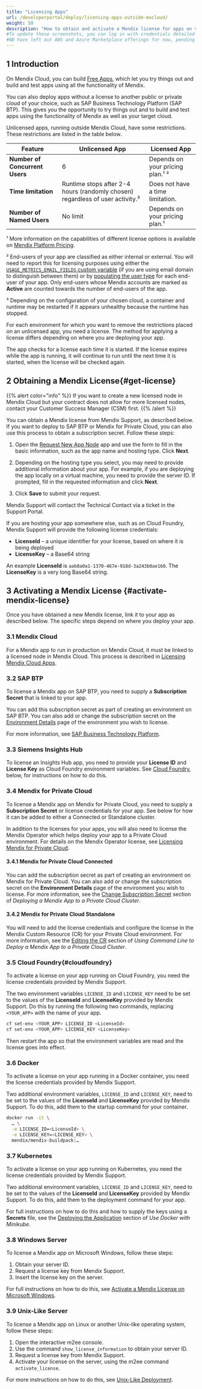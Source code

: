 ```yaml
---
title: "Licensing Apps"
url: /developerportal/deploy/licensing-apps-outside-mxcloud/
weight: 50
description: "How to obtain and activate a Mendix license for apps on various clouds"
#To update these screenshots, you can log in with credentials detailed in How to Update Screenshots Using Team Apps.
#NB have left out AWS and Azure Marketplace offerings for now, pending further research.
---
```


## 1 Introduction

On Mendix Cloud, you can build [Free Apps](/developerportal/deploy/mendix-cloud-deploy/#free-app), which let you try things out and build and test apps using all the functionality of Mendix.

You can also deploy apps without a license to another public or private cloud of your choice, such as SAP Business Technology Platform (SAP BTP). This gives you the opportunity to try things out and to build and test apps using the functionality of Mendix as well as your target cloud.

Unlicensed apps, running outside Mendix Cloud, have some restrictions. These restrictions are listed in the table below.

| Feature | Unlicensed App | Licensed App |
| --- | --- | --- |
| **Number of Concurrent Users** | 6 | Depends on your pricing plan.¹ ² |
| **Time limitation** | Runtime stops after 2-4 hours (randomly chosen) regardless of user activity.³ | Does not have a time limitation. |
| **Number of Named Users** | No limit | Depends on your pricing plan.¹ |

¹ More information on the capabilities of different license options is available on [Mendix Platform Pricing](https://www.mendix.com/pricing).

² End-users of your app are classified as either internal or external. You will need to report this for licensing purposes using either the [`USAGE_METRICS_EMAIL_FIELDS` custom variable](/developerportal/deploy/environments-details/#custom-environment-variables) (if you are using email domain to distinguish between them) or by [populating the user type](/howto/monitoring-troubleshooting/populate-user-type/) for each end-user of your app. Only end-users whose Mendix accounts are marked as **Active** are counted towards the number of end-users of the app.

³ Depending on the configuration of your chosen cloud, a container and runtime may be restarted if it appears unhealthy because the runtime has stopped.

For each environment for which you want to remove the restrictions placed on an unlicensed app, you need a license. The method for applying a license differs depending on where you are deploying your app.

The app checks for a license each time it is started. If the license expires while the app is running, it will continue to run until the next time it is started, when the license will be checked again.

## 2 Obtaining a Mendix License{#get-license}

{{% alert color="info" %}}
If you want to create a new licensed node in Mendix Cloud but your contract does not allow for more licensed nodes, contact your Customer Success Manager (CSM) first.
{{% /alert %}}

You can obtain a Mendix license from Mendix Support, as described below. If you want to deploy to SAP BTP or Mendix for Private Cloud, you can also use this process to obtain a subscription secret. Follow these steps:

1. Open the [Request New App Node](https://newnode.mendix.com/) app and use the form to fill in the basic information, such as the app name and hosting type. Click **Next**.

1. Depending on the hosting type you select, you may need to provide additional information about your app. For example, if you are deploying the app locally on a virtual machine, you need to provide the server ID. If prompted, fill in the requested information and click **Next**.

1. Click **Save** to submit your request.

Mendix Support will contact the Technical Contact via a ticket in the Support Portal.

If you are hosting your app somewhere else, such as on Cloud Foundry, Mendix Support will provide the following license credentials:

* **LicenseId** – a unique identifier for your license, based on where it is being deployed
* **LicenseKey** – a Base64 string

An example **LicenseId** is `aab8a0a1-1370-467e-918d-3a243b0ae160`. The **LicenseKey** is a very long Base64 string.

## 3 Activating a Mendix License {#activate-mendix-license}

Once you have obtained a new Mendix license, link it to your app as described below. The specific steps depend on where you deploy your app.

### 3.1 Mendix Cloud

For a Mendix app to run in production on Mendix Cloud, it must be linked to a licensed node in Mendix Cloud. This process is described in [Licensing Mendix Cloud Apps](/developerportal/deploy/licensing-apps/).

### 3.2 SAP BTP

To license a Mendix app on SAP BTP, you need to supply a **Subscription Secret** that is linked to your app.

You can add this subscription secret as part of creating an environment on SAP BTP. You can also add or change the subscription secret on the [Environment Details](/developerportal/deploy/environments-details/) page of the environment you wish to license.

For more information, see [SAP Business Technology Platform](/developerportal/deploy/sap-cloud-platform/).

### 3.3 Siemens Insights Hub

To license an Insights Hub app, you need to provide your **License ID** and **License Key** as Cloud Foundry environment variables. See [Cloud Foundry](#cloudfoundry), below, for instructions on how to do this.

### 3.4 Mendix for Private Cloud

To license a Mendix app on Mendix for Private Cloud, you need to supply a **Subscription Secret** or license credentials for your app. See below for how it can be added to either a Connected or Standalone cluster.

In addition to the licenses for your apps, you will also need to license the Mendix Operator which helps deploy your app to a Private Cloud environment. For details on the Mendix Operator license, see [Licensing Mendix for Private Cloud](/developerportal/deploy/private-cloud/#licensing).

#### 3.4.1 Mendix for Private Cloud Connected

You can add the subscription secret as part of creating an environment on Mendix for Private Cloud. You can also add or change the subscription secret on the **Environment Details** page of the environment you wish to license. For more information, see the [Change Subscription Secret](/developerportal/deploy/private-cloud-deploy/#license-mendix) section of *Deploying a Mendix App to a Private Cloud Cluster*.

#### 3.4.2 Mendix for Private Cloud Standalone

You will need to add the license credentials and configure the license in the Mendix Custom Resource (CR) for your Private Cloud environment. For more information, see the [Editing the CR](/developerportal/deploy/private-cloud-operator/#edit-cr) section of *Using Command Line to Deploy a Mendix App to a Private Cloud Cluster*.

### 3.5 Cloud Foundry{#cloudfoundry}

To activate a license on your app running on Cloud Foundry, you need the license credentials provided by Mendix Support.

The two environment variables `LICENSE_ID` and `LICENSE_KEY` need to be set to the values of the **LicenseId** and **LicenseKey** provided by Mendix Support. Do this by running the following two commands, replacing `<YOUR_APP>` with the name of your app.

```bash
cf set-env <YOUR_APP> LICENSE_ID <LicenseId>
cf set-env <YOUR_APP> LICENSE_KEY <LicenseKey>
```

Then restart the app so that the environment variables are read and the license goes into effect.

### 3.6 Docker

To activate a license on your app running in a Docker container, you need the license credentials provided by Mendix Support.

Two additional environment variables, `LICENSE_ID` and `LICENSE_KEY`, need to be set to the values of the **LicenseId** and **LicenseKey** provided by Mendix Support. To do this, add them to the startup command for your container.

```bash
docker run -it \
  … \
  -e LICENSE_ID=<LicenseId> \
  -e LICENSE_KEY=<LICENSE_KEY> \
  mendix/mendix-buildpack:…
```

### 3.7 Kubernetes

To activate a license on your app running on Kubernetes, you need the license credentials provided by Mendix Support.

Two additional environment variables, `LICENSE_ID` and `LICENSE_KEY`, need to be set to the values of the **LicenseId** and **LicenseKey** provided by Mendix Support. To do this, add them to the deployment command for your app.

For full instructions on how to do this and how to supply the keys using a **Secrets** file, see the [Deploying the Application](/developerportal/deploy/run-mendix-on-kubernetes/#deploy) section of *Use Docker with Minikube*.

### 3.8 Windows Server

To license a Mendix app on Microsoft Windows, follow these steps:

1. Obtain your server ID.
2. Request a license key from Mendix Support.
3. Insert the license key on the server.

For full instructions on how to do this, see [Activate a Mendix License on Microsoft Windows](/developerportal/deploy/activate-a-mendix-license-on-microsoft-windows/).

### 3.9 Unix-Like Server

To license a Mendix app on Linux or another Unix-like operating system, follow these steps:

1. Open the interactive m2ee console.
2. Use the command `show_license_information` to obtain your server ID.
3. Request a license key from Mendix Support.
4. Activate your license on the server, using the m2ee command `activate_license`.

For more instructions on how to do this, see [Unix-Like Deployment](/developerportal/deploy/unix-like/).
